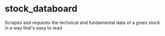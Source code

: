 # stock_databoard
Scrapes and requests the technical and fundamental data of a given stock in a way that's easy to read
